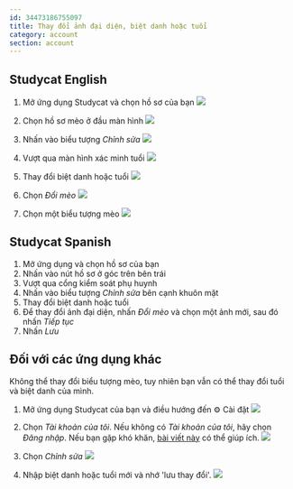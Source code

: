 ```yaml
---
id: 34473186755097
title: Thay đổi ảnh đại diện, biệt danh hoặc tuổi
category: account
section: account
---
```

## Studycat English

1. Mở ứng dụng Studycat và chọn hồ sơ của bạn
![](https://help.studycat.com/hc/article_attachments/34473186682009)

2. Chọn hồ sơ mèo ở đầu màn hình
![](https://help.studycat.com/hc/article_attachments/34473186684953)

3. Nhấn vào biểu tượng _Chỉnh sửa_
![](https://help.studycat.com/hc/article_attachments/34473186707865)

4. Vượt qua màn hình xác minh tuổi
![](https://help.studycat.com/hc/article_attachments/34473186715801)

5. Thay đổi biệt danh hoặc tuổi
![](https://help.studycat.com/hc/article_attachments/34473186721561)

6. Chọn _Đổi mèo_
![](https://help.studycat.com/hc/article_attachments/34473186726041)

7. Chọn một biểu tượng mèo
![](https://help.studycat.com/hc/article_attachments/34473149798937)

## Studycat Spanish

1. Mở ứng dụng và chọn hồ sơ của bạn
2. Nhấn vào nút hồ sơ ở góc trên bên trái 
3. Vượt qua cổng kiểm soát phụ huynh
4. Nhấn vào biểu tượng _Chỉnh sửa_ bên cạnh khuôn mặt
5. Thay đổi biệt danh hoặc tuổi
6. Để thay đổi ảnh đại diện, nhấn _Đổi mèo_ và chọn một ảnh mới, sau đó nhấn _Tiếp tục_
7. Nhấn _Lưu_

## Đối với các ứng dụng khác

Không thể thay đổi biểu tượng mèo, tuy nhiên bạn vẫn có thể thay đổi tuổi và biệt danh của mình.

1. Mở ứng dụng Studycat của bạn và điều hướng đến ⚙️ Cài đặt
![](https://help.studycat.com/hc/article_attachments/34473149804697)

2. Chọn _Tài khoản của tôi_. Nếu không có _Tài khoản của tôi_, hãy chọn _Đăng nhập_. Nếu bạn gặp khó khăn, [bài viết này](https://help.studycat.com/hc/en-us/articles/360051281554-Access-your-free-trial-or-subscription) có thể giúp ích.
![](https://help.studycat.com/hc/article_attachments/34473149811993)

3. Chọn _Chỉnh sửa_ ![](https://help.studycat.com/hc/article_attachments/34473186746521)

4. Nhập biệt danh hoặc tuổi mới và nhớ 'lưu thay đổi'.
![](https://help.studycat.com/hc/article_attachments/34473149816729)